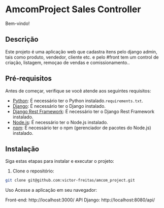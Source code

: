 # AmcomProject Sales Controller

Bem-vindo!

## Descrição

Este projeto é uma aplicação web que cadastra itens pelo django admin, tais como produto, vendedor, cliente etc. e pelo #front tem um control de criação, listagem, remoçao de vendas e comissionamento..

## Pré-requisitos

Antes de começar, verifique se você atende aos seguintes requisitos:

- [Python](https://www.python.org/downloads/): É necessário ter o Python instalado.`requirements.txt`.
- [Django](https://www.djangoproject.com/): É necessário ter o Django instalado.
- [Django Rest Framework](https://www.django-rest-framework.org/): É necessário ter o Django Rest Framework instalado.
- [Node.js](https://nodejs.org/): É necessário ter o Node.js instalado.
- [npm](https://www.npmjs.com/): É necessário ter o npm (gerenciador de pacotes do Node.js) instalado.

## Instalação

Siga estas etapas para instalar e executar o projeto:

1. Clone o repositório:

```bash
git clone git@github.com:victor-freitas/amcom_project.git

```


Uso
Acesse a aplicação em seu navegador:

Front-end: http://localhost:3000/
API Django: http://localhost:8080/api/